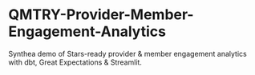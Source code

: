 # QMTRY-Provider-Member-Engagement-Analytics
Synthea demo of Stars-ready provider &amp; member engagement analytics with dbt, Great Expectations &amp; Streamlit.
